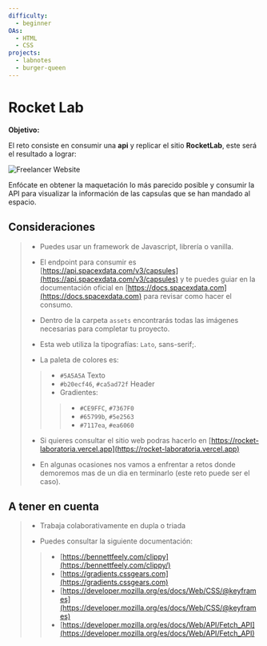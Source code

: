 ```yaml
---
difficulty:
  - beginner
OAs:
  - HTML
  - CSS
projects:
  - labnotes
  - burger-queen
---
```


# Rocket Lab

__Objetivo:__

El reto consiste en consumir una __api__ y replicar el sitio __RocketLab__,
este será el resultado a lograr:

![Freelancer Website](fullpage.png)

Enfócate en obtener la maquetación lo más parecido posible y consumir la API para
visualizar la información de las capsulas que se han mandado al espacio.

## Consideraciones

> - Puedes usar un framework de Javascript, librería o  vanilla.
>
> - El endpoint para consumir es [https://api.spacexdata.com/v3/capsules](https://api.spacexdata.com/v3/capsules)
>y te puedes guiar en la documentación oficial en [https://docs.spacexdata.com](https://docs.spacexdata.com)
> para revisar como hacer el consumo.
>
> - Dentro de la carpeta `assets` encontrarás todas las imágenes necesarias
>para completar tu proyecto.
>
> - Esta web utiliza la tipografías: `Lato`, sans-serif;.
>
> - La paleta de colores es:
> >
> > - `#5A5A5A` Texto
> > - `#b20ecf46`, `#ca5ad72f` Header
> > - Gradientes:
> > >
> > > - `#CE9FFC`, `#7367F0`
> > > - `#65799b`, `#5e2563`
> > > - `#7117ea`, `#ea6060`
>
> - Si quieres consultar el sitio web podras hacerlo en [https://rocket-laboratoria.vercel.app](https://rocket-laboratoria.vercel.app)
>
> - En algunas ocasiones nos vamos a enfrentar a retos donde demoremos mas de un
> dia en terminarlo (este reto puede ser el caso).

## A tener en cuenta

> - Trabaja colaborativamente en dupla o triada
>
> - Puedes consultar la siguiente documentación:
> >
> > - [https://bennettfeely.com/clippy](https://bennettfeely.com/clippy/)
> > - [https://gradients.cssgears.com](https://gradients.cssgears.com)
> > - [https://developer.mozilla.org/es/docs/Web/CSS/@keyframes](https://developer.mozilla.org/es/docs/Web/CSS/@keyframes)
> > - [https://developer.mozilla.org/es/docs/Web/API/Fetch_API](https://developer.mozilla.org/es/docs/Web/API/Fetch_API)
